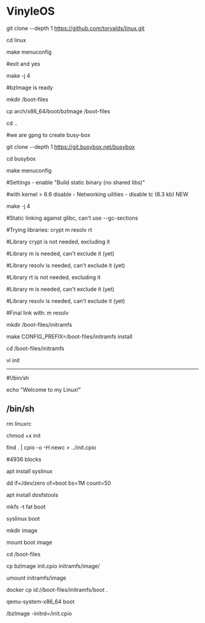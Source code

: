 # VinyleOS


git clone --depth 1 https://github.com/torvalds/linux.git

cd linux

make menuconfig

#exit and yes

make -j 4

#bzImage is ready

mkdir /boot-files

cp arch/x86_64/boot/bzImage /boot-files

cd ..

#we are gpng to create busy-box

git clone --depth 1 https://git.busybox.net/busybox

cd busybox

make menuconfig

#Settings - enable "Build static binary (no shared libs)"

#with kernel > 6.6 disable - Networking uilities - disable tc (8.3 kb) NEW

make -j 4

#Static linking against glibc, can't use --gc-sections

#Trying libraries: crypt m resolv rt

#Library crypt is not needed, excluding it

#Library m is needed, can't exclude it (yet)

#Library resolv is needed, can't exclude it (yet)

#Library rt is not needed, excluding it

#Library m is needed, can't exclude it (yet)

#Library resolv is needed, can't exclude it (yet)

#Final link with: m resolv


mkdir /boot-files/initramfs

make CONFIG_PREFIX=/boot-files/initramfs install

cd /boot-files/initramfs

vi init

----------------
#!/bin/sh

echo "Welcome to my Linux!"

/bin/sh
----------------

rm linuxrc

chmod +x init

find . | cpio -o -H newc > ../init.cpio

#4936 blocks

apt install syslinux

dd if=/dev/zero of=boot bs=1M count=50

apt install dosfstools

mkfs -t fat boot

syslinux boot

mkdir image

mount boot image

cd /boot-files

cp bzImage init.cpio initramfs/image/

umount initramfs/image


docker cp id://boot-files/initramfs/boot .

qemu-system-x86_64 boot

/bzImage -initrd=/init.cpio
